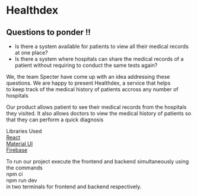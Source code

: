 # Healthdex 
## Questions to ponder !! 

- Is there a system available for patients to view all their medical records at one place?
- Is there a system where hospitals can share the medical records of a patient without requiring to conduct the same tests again?<br />

We, the team Specter have come up with an idea addressing these questions. We are happy to present Healthdex, a service that helps<br /> to keep track of the medical history of patients accross any number of hospitals

Our product allows patient to see their medical records from the hospitals they visited. It also allows doctors to view the medical history of patients so that they can perform a quick diagnosis

Libraries Used<br />
[React](https://reactjs.org)<br />
[Material UI](https://mui.com)<br />
[Firebase](https://firebase.google.com)<br />

To run our project execute the frontend and backend simultaneously using the commands<br />
npm ci<br />
npm run dev<br />
in two terminals for frontend and backend respectively.
